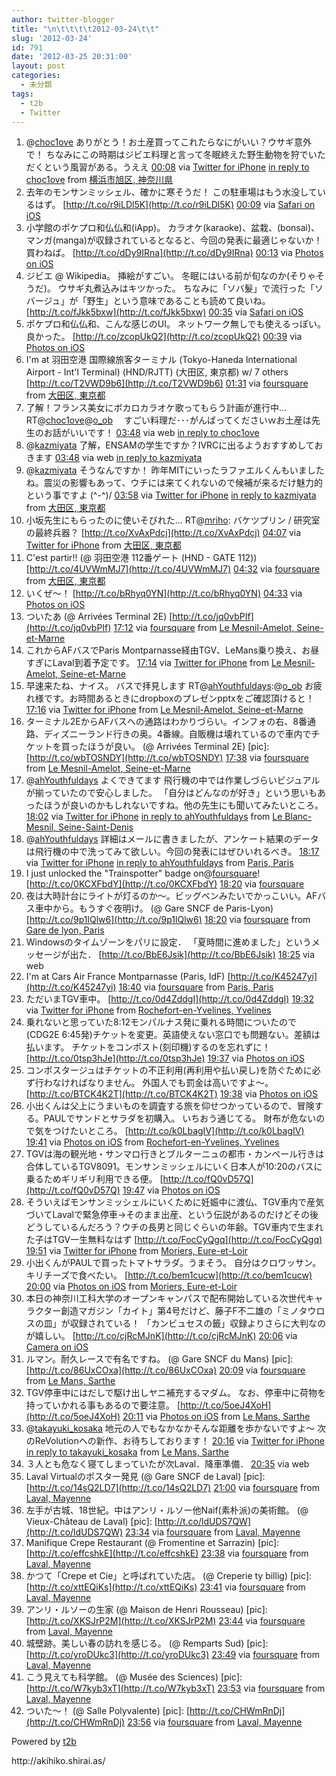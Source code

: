 ```yaml
---
author: twitter-blogger
title: "\n\t\t\t\t2012-03-24\t\t"
slug: '2012-03-24'
id: 791
date: '2012-03-25 20:31:00'
layout: post
categories:
  - 未分類
tags:
  - t2b
  - Twitter
---
```


<div xmlns:georss="http://www.georss.org/georss">

1.  <span><span>@[choc1ove](http://twitter.com/choc1ove "choc1ove") ありがとう！お土産買ってこれたらなにがいい？ウサギ意外で！ ちなみにこの時期はジビエ料理と言って冬眠終えた野生動物を狩でいただくという風習がある。うええ</span> <span>[<span>00:08</span>](http://twitter.com/o_ob/status/183510476263653376) <span>via [Twitter for iPhone](http://twitter.com/#!/download/iphone)</span> [in reply to choc1ove](http://twitter.com/choc1ove/status/183502724262932482) from [横浜市旭区, 神奈川県<span></span>](http://maps.google.com/maps?q=35.47246509,139.54535228)</span></span>
2.  <span><span>去年のモンサンミッシェル、確かに寒そうだ！ この駐車場はもう水没しているはず。 [http://t.co/r9iLDl5K](http://t.co/r9iLDl5K)</span> <span>[<span>00:09</span>](http://twitter.com/o_ob/status/183510941328093184) <span>via [Safari on iOS](http://www.apple.com)</span></span></span>
3.  <span><span>小学館のポケプロ和仏仏和(iApp)。 カラオケ(karaoke)、盆栽、(bonsai)、マンガ(manga)が収録されているとなると、今回の発表に最適じゃないか！買わねば。 [http://t.co/dDy9IRna](http://t.co/dDy9IRna)</span> <span>[<span>00:13</span>](http://twitter.com/o_ob/status/183511808181678081) <span>via [Photos on iOS](http://www.apple.com)</span></span></span>
4.  <span><span>ジビエ @ Wikipedia。 挿絵がすごい。 冬眠にはいる前が旬なのか(そりゃそうだ)。 ウサギ丸煮込みはキツかった。 ちなみに「ソバ髮」で流行った「ソバージュ」が「野生」という意味であることも読めて良いね。 [http://t.co/fJkk5bxw](http://t.co/fJkk5bxw)</span> <span>[<span>00:35</span>](http://twitter.com/o_ob/status/183517454113316864) <span>via [Safari on iOS](http://www.apple.com)</span></span></span>
5.  <span><span>ポケプロ和仏仏和、こんな感じのUI。 ネットワーク無しでも使えるっぽい。良かった。 [http://t.co/zcopUkQ2](http://t.co/zcopUkQ2)</span> <span>[<span>00:39</span>](http://twitter.com/o_ob/status/183518322854330368) <span>via [Photos on iOS](http://www.apple.com)</span></span></span>
6.  <span><span>I'm at 羽田空港 国際線旅客ターミナル (Tokyo-Haneda International Airport - Int'l Terminal) (HND/RJTT) (大田区, 東京都) w/ 7 others [http://t.co/T2VWD9b6](http://t.co/T2VWD9b6)</span> <span>[<span>01:31</span>](http://twitter.com/o_ob/status/183531479580684289) <span>via [foursquare](http://foursquare.com)</span> from [大田区, 東京都<span></span>](http://maps.google.com/maps?q=35.54491138,139.76866722)</span></span>
7.  <span><span>了解！フランス美女にボカロカラオケ歌ってもらう計画が進行中… RT@[choc1ove](http://twitter.com/choc1ove "choc1ove")@[o_ob](http://twitter.com/o_ob "o_ob") 　すごい料理だ･･･がんばってくださいｗお土産は先生のお話がいいです！</span> <span>[<span>03:48</span>](http://twitter.com/o_ob/status/183565921607106561) <span>via web</span> [in reply to choc1ove](http://twitter.com/choc1ove/status/183512200714010625)</span></span>
8.  <span><span>@[kazmiyata](http://twitter.com/kazmiyata "kazmiyata") 了解，ENSAMの学生ですか？IVRCに出るようおすすめしておきます</span> <span>[<span>03:48</span>](http://twitter.com/o_ob/status/183566027450359809) <span>via web</span> [in reply to kazmiyata](http://twitter.com/kazmiyata/status/183521905108713473)</span></span>
9.  <span><span>@[kazmiyata](http://twitter.com/kazmiyata "kazmiyata") そうなんですか！ 昨年MITにいったラファエルくんもいましたね。震災の影響もあって、ウチには来てくれないので候補が来るだけ魅力的という事ですよ (^-^)/</span> <span>[<span>03:58</span>](http://twitter.com/o_ob/status/183568511128440832) <span>via [Twitter for iPhone](http://twitter.com/#!/download/iphone)</span> [in reply to kazmiyata](http://twitter.com/kazmiyata/status/183567089133551618) from [大田区, 東京都<span></span>](http://maps.google.com/maps?q=35.54654519,139.76925849)</span></span>
10.  <span><span>小坂先生にもらったのに使いそびれた... RT@[mriho](http://twitter.com/mriho "mriho"): バケツプリン / 研究室の最終兵器？ [http://t.co/XvAxPdcj](http://t.co/XvAxPdcj)</span> <span>[<span>04:07</span>](http://twitter.com/o_ob/status/183570731479740418) <span>via [Twitter for iPhone](http://twitter.com/#!/download/iphone)</span> from [大田区, 東京都<span></span>](http://maps.google.com/maps?q=35.54653446,139.76926838)</span></span>
11.  <span><span>C'est partir!! (@ 羽田空港 112番ゲート (HND - GATE 112)) [http://t.co/4UVWmMJ7](http://t.co/4UVWmMJ7)</span> <span>[<span>04:32</span>](http://twitter.com/o_ob/status/183577081970561024) <span>via [foursquare](http://foursquare.com)</span> from [大田区, 東京都<span></span>](http://maps.google.com/maps?q=35.54598075,139.76928413)</span></span>
12.  <span><span>いくぜ～！ [http://t.co/bRhyq0YN](http://t.co/bRhyq0YN)</span> <span>[<span>04:33</span>](http://twitter.com/o_ob/status/183577404353167360) <span>via [Photos on iOS](http://www.apple.com)</span></span></span>
13.  <span><span>ついたあ (@ Arrivées Terminal 2E) [http://t.co/jq0vbPIf](http://t.co/jq0vbPIf)</span> <span>[<span>17:12</span>](http://twitter.com/o_ob/status/183768203858685954) <span>via [foursquare](http://foursquare.com)</span> from [Le Mesnil-Amelot, Seine-et-Marne<span></span>](http://maps.google.com/maps?q=49.003595,2.575915)</span></span>
14.  <span><span>これからAFバスでParis Montparnasse経由TGV、LeMans乗り換え、お昼すぎにLaval到着予定です。</span> <span>[<span>17:14</span>](http://twitter.com/o_ob/status/183768710341865473) <span>via [Twitter for iPhone](http://twitter.com/#!/download/iphone)</span> from [Le Mesnil-Amelot, Seine-et-Marne<span></span>](http://maps.google.com/maps?q=49.00347224,2.57571905)</span></span>
15.  <span><span>早速来たね、ナイス。 バスで拝見します RT@[ahYouthfuldays](http://twitter.com/ahYouthfuldays "ahYouthfuldays"):@[o_ob](http://twitter.com/o_ob "o_ob") お疲れ様です。お時間あるときにdropboxのプレゼンpptxをご確認頂けると！</span> <span>[<span>17:16</span>](http://twitter.com/o_ob/status/183769341156798464) <span>via [Twitter for iPhone](http://twitter.com/#!/download/iphone)</span> from [Le Mesnil-Amelot, Seine-et-Marne<span></span>](http://maps.google.com/maps?q=49.00347224,2.57571905)</span></span>
16.  <span><span>ターミナル2EからAFバスへの通路はわかりづらい。インフォの右、8番通路、ディズニーランド行きの奥。4番線。自販機は壊れているので車内でチケットを買ったほうが良い。 (@ Arrivées Terminal 2E) [pic]: [http://t.co/wbTOSNDY](http://t.co/wbTOSNDY)</span> <span>[<span>17:38</span>](http://twitter.com/o_ob/status/183774747761455104) <span>via [foursquare](http://foursquare.com)</span> from [Le Mesnil-Amelot, Seine-et-Marne<span></span>](http://maps.google.com/maps?q=49.003595,2.575915)</span></span>
17.  <span><span>@[ahYouthfuldays](http://twitter.com/ahYouthfuldays "ahYouthfuldays") よくできてます 飛行機の中では作業しづらいビジュアルが揃っていたので安心しました。 「自分はどんなのが好き」という思いもあったほうが良いのかもしれないですね。他の先生にも聞いてみたいところ。</span> <span>[<span>18:02</span>](http://twitter.com/o_ob/status/183780791283761152) <span>via [Twitter for iPhone](http://twitter.com/#!/download/iphone)</span> [in reply to ahYouthfuldays](http://twitter.com/ahYouthfuldays/status/183769068489293825) from [Le Blanc-Mesnil, Seine-Saint-Denis<span></span>](http://maps.google.com/maps?q=48.92816911,2.48119782)</span></span>
18.  <span><span>@[ahYouthfuldays](http://twitter.com/ahYouthfuldays "ahYouthfuldays") 詳細はメールに書きましたが、アンケート結果のデータは飛行機の中で洗ってみて欲しい。今回の発表にはぜひいれるべき。</span> <span>[<span>18:17</span>](http://twitter.com/o_ob/status/183784603771875329) <span>via [Twitter for iPhone](http://twitter.com/#!/download/iphone)</span> [in reply to ahYouthfuldays](http://twitter.com/ahYouthfuldays/status/183769068489293825) from [Paris, Paris<span></span>](http://maps.google.com/maps?q=48.84447183,2.36962505)</span></span>
19.  <span><span>I just unlocked the "Trainspotter" badge on@[foursquare](http://twitter.com/foursquare "foursquare")! [http://t.co/0KCXFbdY](http://t.co/0KCXFbdY)</span> <span>[<span>18:20</span>](http://twitter.com/o_ob/status/183785378635984896) <span>via [foursquare](http://foursquare.com)</span></span></span>
20.  <span><span>夜は大時計台にライトが灯るのか～。ビッグベンみたいでかっこいい。AFバス車中から。もうすぐ夜明け。 (@ Gare SNCF de Paris-Lyon) [http://t.co/9p1lQlw6](http://t.co/9p1lQlw6)</span> <span>[<span>18:20</span>](http://twitter.com/o_ob/status/183785378774396929) <span>via [foursquare](http://foursquare.com)</span> from [Gare de lyon, Paris<span></span>](http://maps.google.com/maps?q=48.84435579,2.37433434)</span></span>
21.  <span><span>Windowsのタイムゾーンをパリに設定． 「夏時間に進めました」というメッセージが出た． [http://t.co/BbE6Jsik](http://t.co/BbE6Jsik)</span> <span>[<span>18:25</span>](http://twitter.com/o_ob/status/183786654039941120) <span>via web</span></span></span>
22.  <span><span>I'm at Cars Air France Montparnasse (Paris, IdF) [http://t.co/K45247yi](http://t.co/K45247yi)</span> <span>[<span>18:40</span>](http://twitter.com/o_ob/status/183790511117705216) <span>via [foursquare](http://foursquare.com)</span> from [Paris, Paris<span></span>](http://maps.google.com/maps?q=48.839288,2.320921)</span></span>
23.  <span><span>ただいまTGV車中。 [http://t.co/0d4ZddgI](http://t.co/0d4ZddgI)</span> <span>[<span>19:32</span>](http://twitter.com/o_ob/status/183803445445279744) <span>via [Twitter for iPhone](http://twitter.com/#!/download/iphone)</span> from [Rochefort-en-Yvelines, Yvelines<span></span>](http://maps.google.com/maps?q=48.58622442,1.99722890)</span></span>
24.  <span><span>乗れないと思っていた8:12モンパルナス発に乗れる時間についたので(CDG2E 6:45発)チケットを変更。英語使えない窓口でも問題ない。差額は払います。 チケットをコンポスト(刻印機)するのを忘れずに！ [http://t.co/0tsp3hJe](http://t.co/0tsp3hJe)</span> <span>[<span>19:37</span>](http://twitter.com/o_ob/status/183804709100978176) <span>via [Photos on iOS](http://www.apple.com)</span></span></span>
25.  <span><span>コンポスタージュはチケットの不正利用(再利用や払い戻し)を防ぐために必ず行わなければなりません。 外国人でも罰金は高いですよ～。 [http://t.co/BTCK4K2T](http://t.co/BTCK4K2T)</span> <span>[<span>19:38</span>](http://twitter.com/o_ob/status/183805092338737152) <span>via [Photos on iOS](http://www.apple.com)</span></span></span>
26.  <span><span>小出くんは父上にうまいものを調査する旅を仰せつかっているので、冒険する。PAULでサンドとサラダを初購入。 いちおう通じてる。 財布が危ないので気をつけたいところ。 [http://t.co/k0LbagIV](http://t.co/k0LbagIV)</span> <span>[<span>19:41</span>](http://twitter.com/o_ob/status/183805738588704768) <span>via [Photos on iOS](http://www.apple.com)</span> from [Rochefort-en-Yvelines, Yvelines<span></span>](http://maps.google.com/maps?q=48.585093,1.997746)</span></span>
27.  <span><span>TGVは海の観光地・サンマロ行きとブルターニュの都市・カンペール行きは合体しているTGV8091。モンサンミッシェルにいく日本人が10:20のバスに乗るためギリギリ利用できる便。 [http://t.co/fQ0vD57Q](http://t.co/fQ0vD57Q)</span> <span>[<span>19:47</span>](http://twitter.com/o_ob/status/183807380507721728) <span>via [Photos on iOS](http://www.apple.com)</span></span></span>
28.  <span><span>そういえばモンサンミッシェルにいくために妊娠中に渡仏、TGV車内で産気づいてLavalで緊急停車→そのまま出産、という伝説があるのだけどその後どうしているんだろう？ウチの長男と同じぐらいの年齢。TGV車内で生まれた子はTGV一生無料なはず [http://t.co/FocCyQgq](http://t.co/FocCyQgq)</span> <span>[<span>19:51</span>](http://twitter.com/o_ob/status/183808340634255360) <span>via [Twitter for iPhone](http://twitter.com/#!/download/iphone)</span> from [Moriers, Eure-et-Loir<span></span>](http://maps.google.com/maps?q=48.21849730,1.43722582)</span></span>
29.  <span><span>小出くんがPAULで買ったトマトサラダ。うまそう。 自分はクロワッサン。 キリチーズで食べたい。 [http://t.co/bem1cucw](http://t.co/bem1cucw)</span> <span>[<span>20:00</span>](http://twitter.com/o_ob/status/183810557474902016) <span>via [Photos on iOS](http://www.apple.com)</span> from [Moriers, Eure-et-Loir<span></span>](http://maps.google.com/maps?q=48.214502,1.440224)</span></span>
30.  <span><span>本日の神奈川工科大学のオープンキャンパスで配布開始している次世代キャラクター創造マガジン「カイト」第4号だけど、藤子F不二雄の「ミノタウロスの皿」が収録されている！ 「カンビュセスの籤」収録よりさらに大判なのが嬉しい。 [http://t.co/cjRcMJnK](http://t.co/cjRcMJnK)</span> <span>[<span>20:06</span>](http://twitter.com/o_ob/status/183812036218724352) <span>via [Camera on iOS](http://www.apple.com)</span></span></span>
31.  <span><span>ルマン。耐久レースで有名ですね。 (@ Gare SNCF du Mans) [pic]: [http://t.co/86UxCOxa](http://t.co/86UxCOxa)</span> <span>[<span>20:09</span>](http://twitter.com/o_ob/status/183812805026263040) <span>via [foursquare](http://foursquare.com)</span> from [Le Mans, Sarthe<span></span>](http://maps.google.com/maps?q=47.99527437,0.19216955)</span></span>
32.  <span><span>TGV停車中にはだしで駆け出しヤニ補充するマダム。 なお、停車中に荷物を持っていかれる事もあるので要注意。 [http://t.co/5oeJ4XoH](http://t.co/5oeJ4XoH)</span> <span>[<span>20:11</span>](http://twitter.com/o_ob/status/183813290869268480) <span>via [Photos on iOS](http://www.apple.com)</span> from [Le Mans, Sarthe<span></span>](http://maps.google.com/maps?q=47.995177,0.192760)</span></span>
33.  <span><span>@[takayuki_kosaka](http://twitter.com/takayuki_kosaka "takayuki_kosaka") 地元の人でもなかなかそんな距離を歩かないですよ～ 次のReVolutionへの新作、お待ちしております！</span> <span>[<span>20:16</span>](http://twitter.com/o_ob/status/183814692739891200) <span>via [Twitter for iPhone](http://twitter.com/#!/download/iphone)</span> [in reply to takayuki_kosaka](http://twitter.com/takayuki_kosaka/status/183811210242822144) from [Le Mans, Sarthe<span></span>](http://maps.google.com/maps?q=47.99525319,0.19251807)</span></span>
34.  <span><span>３人とも危なく寝てしまっていたが次Laval．降車準備．</span> <span>[<span>20:35</span>](http://twitter.com/o_ob/status/183819341911953408) <span>via web</span></span></span>
35.  <span><span>Laval Virtualのポスター発見 (@ Gare SNCF de Laval) [pic]: [http://t.co/14sQ2LD7](http://t.co/14sQ2LD7)</span> <span>[<span>21:00</span>](http://twitter.com/o_ob/status/183825744714153984) <span>via [foursquare](http://foursquare.com)</span> from [Laval, Mayenne<span></span>](http://maps.google.com/maps?q=48.07636036,-0.76088369)</span></span>
36.  <span><span>左手が古城、18世紀。中はアンリ・ルソー他Naif(素朴派)の美術館。 (@ Vieux-Château de Laval) [pic]: [http://t.co/ldUDS7QW](http://t.co/ldUDS7QW)</span> <span>[<span>23:34</span>](http://twitter.com/o_ob/status/183864301696712705) <span>via [foursquare](http://foursquare.com)</span> from [Laval, Mayenne<span></span>](http://maps.google.com/maps?q=48.06838673,-0.77088833)</span></span>
37.  <span><span>Manifique Crepe Restaurant (@ Fromentine et Sarrazin) [pic]: [http://t.co/effcshkE](http://t.co/effcshkE)</span> <span>[<span>23:38</span>](http://twitter.com/o_ob/status/183865550932410368) <span>via [foursquare](http://foursquare.com)</span> from [Laval, Mayenne<span></span>](http://maps.google.com/maps?q=48.06797090,-0.77083468)</span></span>
38.  <span><span>かつて「Crepe et Cie」と呼ばれていた店。 (@ Creperie ty billig) [pic]: [http://t.co/xttEQiKs](http://t.co/xttEQiKs)</span> <span>[<span>23:41</span>](http://twitter.com/o_ob/status/183866178454814720) <span>via [foursquare](http://foursquare.com)</span> from [Laval, Mayenne<span></span>](http://maps.google.com/maps?q=48.06773,-0.77217)</span></span>
39.  <span><span>アンリ・ルソーの生家 (@ Maison de Henri Rousseau) [pic]: [http://t.co/XKSJrP2M](http://t.co/XKSJrP2M)</span> <span>[<span>23:44</span>](http://twitter.com/o_ob/status/183867067542417408) <span>via [foursquare](http://foursquare.com)</span> from [Laval, Mayenne<span></span>](http://maps.google.com/maps?q=48.067355,-0.773186)</span></span>
40.  <span><span>城壁跡。美しい春の訪れを感じる。 (@ Remparts Sud) [pic]: [http://t.co/yroDUkc3](http://t.co/yroDUkc3)</span> <span>[<span>23:49</span>](http://twitter.com/o_ob/status/183868323778412544) <span>via [foursquare](http://foursquare.com)</span> from [Laval, Mayenne<span></span>](http://maps.google.com/maps?q=48.06706753,-0.77190220)</span></span>
41.  <span><span>こう見えても科学館。 (@ Musée des Sciences) [pic]: [http://t.co/W7kyb3xT](http://t.co/W7kyb3xT)</span> <span>[<span>23:53</span>](http://twitter.com/o_ob/status/183869276703309824) <span>via [foursquare](http://foursquare.com)</span> from [Laval, Mayenne<span></span>](http://maps.google.com/maps?q=48.06580566,-0.77052355)</span></span>
42.  <span><span>ついた～！ (@ Salle Polyvalente) [pic]: [http://t.co/CHWmRnDj](http://t.co/CHWmRnDj)</span> <span>[<span>23:56</span>](http://twitter.com/o_ob/status/183869936060469248) <span>via [foursquare](http://foursquare.com)</span> from [Laval, Mayenne<span></span>](http://maps.google.com/maps?q=48.06514961,-0.77176273)</span></span>

</div>

Powered by [t2b](http://t2b.utilz.jp/)

<div>http://akihiko.shirai.as/</div>